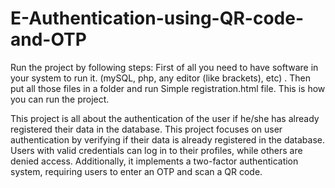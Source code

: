 # E-Authentication-using-QR-code-and-OTP

Run the project by following steps:
First of all you need to have software in your system to run it. (mySQL, php, any editor (like brackets), etc) .
Then put all those files in a folder and run Simple registration.html file.
This is how you can run the project.

This project is all about the authentication of the user if he/she has already registered their data in the database.
This project focuses on user authentication by verifying if their data is already registered in the database. Users with valid credentials can log in to their profiles, while others are denied access. Additionally, it implements a two-factor authentication system, requiring users to enter an OTP and scan a QR code.
